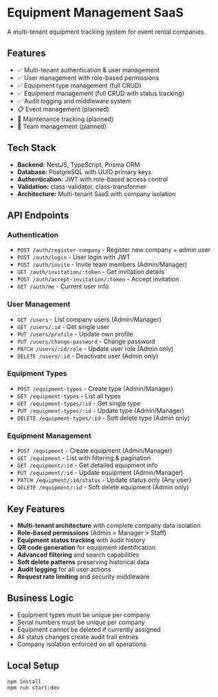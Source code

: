 # **Equipment Management SaaS**
A multi-tenant equipment tracking system for event rental companies.

## **Features**
- ✅ Multi-tenant authentication & user management
- ✅ User management with role-based permissions
- ✅ Equipment type management (full CRUD)
- ✅ Equipment management (full CRUD with status tracking)
- ✅ Audit logging and middleware system
- 📋 Event management (planned)
- 🔧 Maintenance tracking (planned)
- 👥 Team management (planned)

## **Tech Stack**
- **Backend:** NestJS, TypeScript, Prisma ORM
- **Database:** PostgreSQL with UUID primary keys
- **Authentication:** JWT with role-based access control
- **Validation:** class-validator, class-transformer
- **Architecture:** Multi-tenant SaaS with company isolation

## **API Endpoints**

### **Authentication**
- `POST /auth/register-company` - Register new company + admin user
- `POST /auth/login` - User login with JWT
- `POST /auth/invite` - Invite team members (Admin/Manager)
- `GET /auth/invitation/:token` - Get invitation details
- `POST /auth/accept-invitation/:token` - Accept invitation
- `GET /auth/me` - Current user info

### **User Management**
- `GET /users` - List company users (Admin/Manager)
- `GET /users/:id` - Get single user
- `PUT /users/profile` - Update own profile
- `PUT /users/change-password` - Change password
- `PATCH /users/:id/role` - Update user role (Admin only)
- `DELETE /users/:id` - Deactivate user (Admin only)

### **Equipment Types**
- `POST /equipment-types` - Create type (Admin/Manager)
- `GET /equipment-types` - List all types
- `GET /equipment-types/:id` - Get single type
- `PUT /equipment-types/:id` - Update type (Admin/Manager)
- `DELETE /equipment-types/:id` - Soft delete type (Admin only)

### **Equipment Management**
- `POST /equipment` - Create equipment (Admin/Manager)
- `GET /equipment` - List with filtering & pagination
- `GET /equipment/:id` - Get detailed equipment info
- `PUT /equipment/:id` - Update equipment (Admin/Manager)
- `PATCH /equipment/:id/status` - Update status only (Any user)
- `DELETE /equipment/:id` - Soft delete equipment (Admin only)

## **Key Features**
- **Multi-tenant architecture** with complete company data isolation
- **Role-based permissions** (Admin > Manager > Staff)
- **Equipment status tracking** with audit history
- **QR code generation** for equipment identification  
- **Advanced filtering** and search capabilities
- **Soft delete patterns** preserving historical data
- **Audit logging** for all user actions
- **Request rate limiting** and security middleware

## **Business Logic**
- Equipment types must be unique per company
- Serial numbers must be unique per company
- Equipment cannot be deleted if currently assigned
- All status changes create audit trail entries
- Company isolation enforced on all operations

## **Local Setup**
```bash
npm install
npm run start:dev